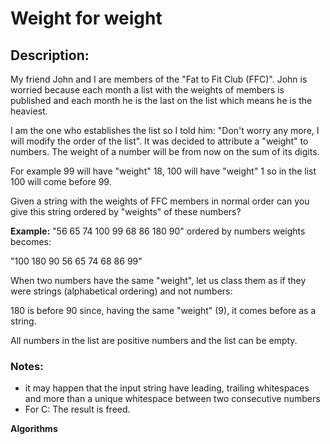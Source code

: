 # Weight for weight
## Description:
My friend John and I are members of the "Fat to Fit Club (FFC)". John is worried because each month a list with the weights of members is published and each month he is the last on the list which means he is the heaviest.

I am the one who establishes the list so I told him: "Don't worry any more, I will modify the order of the list". It was decided to attribute a "weight" to numbers. The weight of a number will be from now on the sum of its digits.

For example 99 will have "weight" 18, 100 will have "weight" 1 so in the list 100 will come before 99.

Given a string with the weights of FFC members in normal order can you give this string ordered by "weights" of these numbers?

__Example:__
"56 65 74 100 99 68 86 180 90" ordered by numbers weights becomes: 

"100 180 90 56 65 74 68 86 99"

When two numbers have the same "weight", let us class them as if they were strings (alphabetical ordering) and not numbers:

180 is before 90 since, having the same "weight" (9), it comes before as a string.

All numbers in the list are positive numbers and the list can be empty.

### Notes:
- it may happen that the input string have leading, trailing whitespaces and more than a unique whitespace between two consecutive numbers
- For C: The result is freed.

**Algorithms**